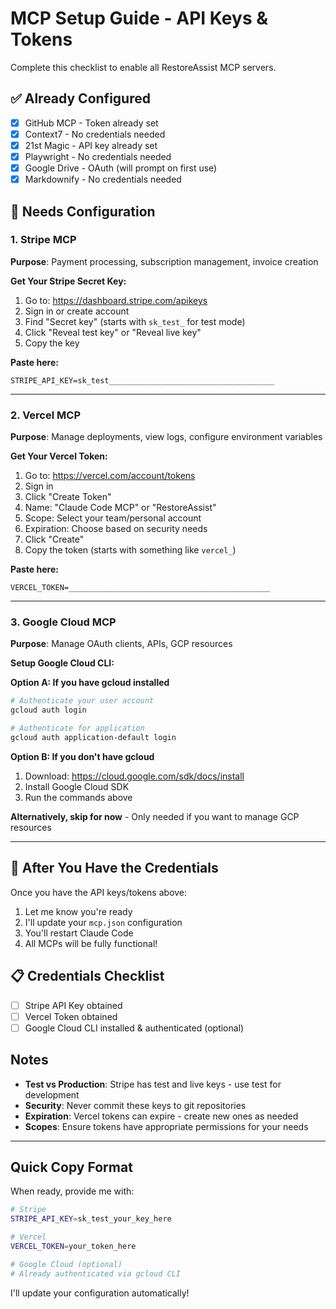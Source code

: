 # MCP Setup Guide - API Keys & Tokens

Complete this checklist to enable all RestoreAssist MCP servers.

## ✅ Already Configured

- [x] GitHub MCP - Token already set
- [x] Context7 - No credentials needed
- [x] 21st Magic - API key already set
- [x] Playwright - No credentials needed
- [x] Google Drive - OAuth (will prompt on first use)
- [x] Markdownify - No credentials needed

## 🔧 Needs Configuration

### 1. Stripe MCP

**Purpose**: Payment processing, subscription management, invoice creation

**Get Your Stripe Secret Key:**
1. Go to: https://dashboard.stripe.com/apikeys
2. Sign in or create account
3. Find "Secret key" (starts with `sk_test_` for test mode)
4. Click "Reveal test key" or "Reveal live key"
5. Copy the key

**Paste here:**
```
STRIPE_API_KEY=sk_test_____________________________________
```

---

### 2. Vercel MCP

**Purpose**: Manage deployments, view logs, configure environment variables

**Get Your Vercel Token:**
1. Go to: https://vercel.com/account/tokens
2. Sign in
3. Click "Create Token"
4. Name: "Claude Code MCP" or "RestoreAssist"
5. Scope: Select your team/personal account
6. Expiration: Choose based on security needs
7. Click "Create"
8. Copy the token (starts with something like `vercel_`)

**Paste here:**
```
VERCEL_TOKEN=_____________________________________________
```

---

### 3. Google Cloud MCP

**Purpose**: Manage OAuth clients, APIs, GCP resources

**Setup Google Cloud CLI:**

**Option A: If you have gcloud installed**
```bash
# Authenticate your user account
gcloud auth login

# Authenticate for application
gcloud auth application-default login
```

**Option B: If you don't have gcloud**
1. Download: https://cloud.google.com/sdk/docs/install
2. Install Google Cloud SDK
3. Run the commands above

**Alternatively, skip for now** - Only needed if you want to manage GCP resources

---

## 🚀 After You Have the Credentials

Once you have the API keys/tokens above:

1. Let me know you're ready
2. I'll update your `mcp.json` configuration
3. You'll restart Claude Code
4. All MCPs will be fully functional!

## 📋 Credentials Checklist

- [ ] Stripe API Key obtained
- [ ] Vercel Token obtained
- [ ] Google Cloud CLI installed & authenticated (optional)

## Notes

- **Test vs Production**: Stripe has test and live keys - use test for development
- **Security**: Never commit these keys to git repositories
- **Expiration**: Vercel tokens can expire - create new ones as needed
- **Scopes**: Ensure tokens have appropriate permissions for your needs

---

## Quick Copy Format

When ready, provide me with:

```bash
# Stripe
STRIPE_API_KEY=sk_test_your_key_here

# Vercel
VERCEL_TOKEN=your_token_here

# Google Cloud (optional)
# Already authenticated via gcloud CLI
```

I'll update your configuration automatically!
